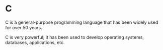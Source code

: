 <h1>C</h1>
<p>C is a general-purpose programming language that has been widely used for over 50 years.

C is very powerful; it has been used to develop operating systems, databases, applications, etc.</p>
